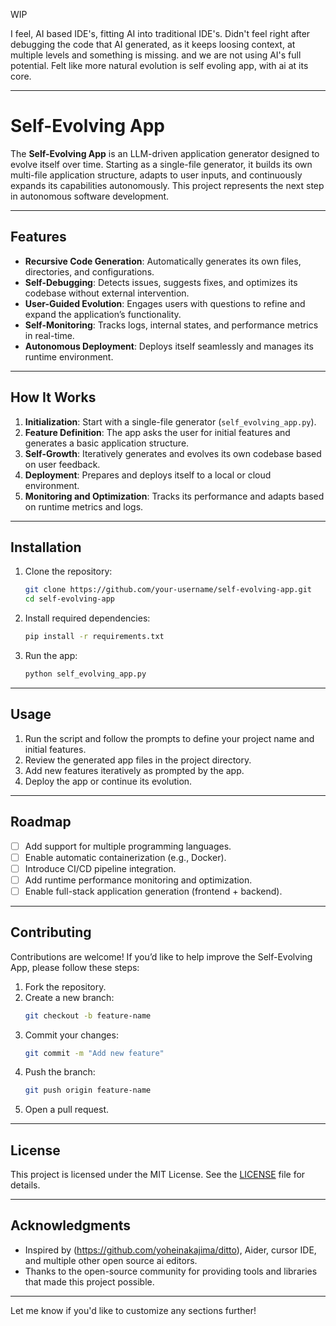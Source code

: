 WIP

I feel, AI based IDE's, fitting  AI into traditional IDE's.
Didn't feel right after debugging the code that AI generated, as it keeps loosing context, at multiple levels and something is missing. and we are not using AI's full potential.
Felt like more natural evolution is self evoling app, with ai at its core. 

---

# **Self-Evolving App**

The **Self-Evolving App** is an LLM-driven application generator designed to evolve itself over time. Starting as a single-file generator, it builds its own multi-file application structure, adapts to user inputs, and continuously expands its capabilities autonomously. This project represents the next step in autonomous software development.

---

## **Features**
- **Recursive Code Generation**: Automatically generates its own files, directories, and configurations.
- **Self-Debugging**: Detects issues, suggests fixes, and optimizes its codebase without external intervention.
- **User-Guided Evolution**: Engages users with questions to refine and expand the application’s functionality.
- **Self-Monitoring**: Tracks logs, internal states, and performance metrics in real-time.
- **Autonomous Deployment**: Deploys itself seamlessly and manages its runtime environment.

---

## **How It Works**
1. **Initialization**: Start with a single-file generator (`self_evolving_app.py`).
2. **Feature Definition**: The app asks the user for initial features and generates a basic application structure.
3. **Self-Growth**: Iteratively generates and evolves its own codebase based on user feedback.
4. **Deployment**: Prepares and deploys itself to a local or cloud environment.
5. **Monitoring and Optimization**: Tracks its performance and adapts based on runtime metrics and logs.

---

## **Installation**
1. Clone the repository:
   ```bash
   git clone https://github.com/your-username/self-evolving-app.git
   cd self-evolving-app
   ```

2. Install required dependencies:
   ```bash
   pip install -r requirements.txt
   ```

3. Run the app:
   ```bash
   python self_evolving_app.py
   ```

---

## **Usage**
1. Run the script and follow the prompts to define your project name and initial features.
2. Review the generated app files in the project directory.
3. Add new features iteratively as prompted by the app.
4. Deploy the app or continue its evolution.

---

## **Roadmap**
- [ ] Add support for multiple programming languages.
- [ ] Enable automatic containerization (e.g., Docker).
- [ ] Introduce CI/CD pipeline integration.
- [ ] Add runtime performance monitoring and optimization.
- [ ] Enable full-stack application generation (frontend + backend).

---

## **Contributing**
Contributions are welcome! If you’d like to help improve the Self-Evolving App, please follow these steps:
1. Fork the repository.
2. Create a new branch:
   ```bash
   git checkout -b feature-name
   ```
3. Commit your changes:
   ```bash
   git commit -m "Add new feature"
   ```
4. Push the branch:
   ```bash
   git push origin feature-name
   ```
5. Open a pull request.

---

## **License**
This project is licensed under the MIT License. See the [LICENSE](LICENSE) file for details.

---

## **Acknowledgments**
- Inspired by (https://github.com/yoheinakajima/ditto), Aider, cursor IDE, and multiple other open source ai editors. 
- Thanks to the open-source community for providing tools and libraries that made this project possible.

---

Let me know if you'd like to customize any sections further!
